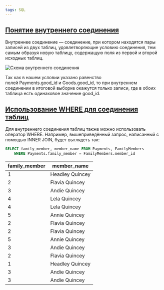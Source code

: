 ```yaml
---
tags: SQL
--- 
```

## [Понятие внутреннего соединения](https://sql-academy.org/ru/guide/inner-join#ponyatie-vnutrennego-soedineniya)

Внутреннее соединение — соединение, при котором находятся пары записей из двух таблиц, удовлетворяющие условию соединения, тем самым образуя новую таблицу, содержащую поля из первой и второй исходных таблиц.

![Схема внутреннего соединения](https://sql-academy.org/static/guidePage/inner-join/inner-join-example.png "Схема внутреннего соединения")

Так как в нашем условии указано равенство полей Payments.good_id и Goods.good_id, то при внутреннем соединении в итоговой выборке окажутся только записи, где в обоих таблица есть одинаковое значение good_id.

##  [Использование WHERE для соединения таблиц](https://sql-academy.org/ru/guide/inner-join#ispolzovanie-where-dlya-soedineniya-tablic)

Для внутреннего соединения таблиц также можно использовать оператор WHERE. Например, вышеприведённый запрос, написанный с помощью INNER JOIN, будет выглядеть так:

```sql
SELECT family_member, member_name FROM Payments, FamilyMembers
    WHERE Payments.family_member = FamilyMembers.member_id
```

|family_member|member_name|
|---|---|
|1|Headley Quincey|
|2|Flavia Quincey|
|3|Andie Quincey|
|4|Lela Quincey|
|4|Lela Quincey|
|5|Annie Quincey|
|2|Flavia Quincey|
|2|Flavia Quincey|
|5|Annie Quincey|
|3|Andie Quincey|
|2|Flavia Quincey|
|1|Headley Quincey|
|3|Andie Quincey|
|3|Andie Quincey|
